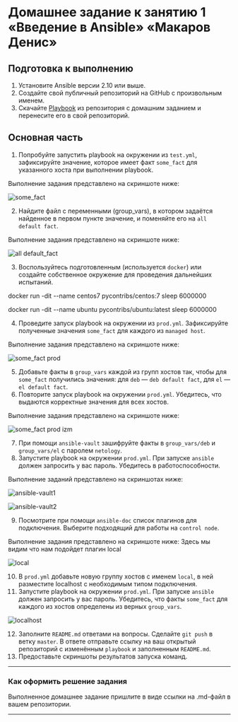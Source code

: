 # Домашнее задание к занятию 1 «Введение в Ansible» «Макаров Денис»

## Подготовка к выполнению

1. Установите Ansible версии 2.10 или выше.
2. Создайте свой публичный репозиторий на GitHub с произвольным именем.
3. Скачайте [Playbook](./playbook/) из репозитория с домашним заданием и перенесите его в свой репозиторий.

## Основная часть

1. Попробуйте запустить playbook на окружении из `test.yml`, зафиксируйте значение, которое имеет факт `some_fact` для указанного хоста при выполнении playbook.

Выполнение задания представлено на скриншоте ниже:

![some_fact](https://github.com/user-attachments/assets/8ab6f140-fbbd-4498-8c9b-7806e810e242)

2. Найдите файл с переменными (group_vars), в котором задаётся найденное в первом пункте значение, и поменяйте его на `all default fact`.

Выполнение задания представлено на скриншоте ниже:

![all default_fact](https://github.com/user-attachments/assets/2fe367d1-8ed4-4a91-b47c-066ee9336499)

3. Воспользуйтесь подготовленным (используется `docker`) или создайте собственное окружение для проведения дальнейших испытаний.

docker run -dit --name centos7 pycontribs/centos:7 sleep 6000000

docker run -dit --name ubuntu pycontribs/ubuntu:latest sleep 6000000

4. Проведите запуск playbook на окружении из `prod.yml`. Зафиксируйте полученные значения `some_fact` для каждого из `managed host`.

Выполнение задания представлено на скриншоте ниже:

![some_fact prod](https://github.com/user-attachments/assets/6e9c3e39-35c6-4fa0-8f5a-b528aa733279)

5. Добавьте факты в `group_vars` каждой из групп хостов так, чтобы для `some_fact` получились значения: для `deb` — `deb default fact`, для `el` — `el default fact`.
6.  Повторите запуск playbook на окружении `prod.yml`. Убедитесь, что выдаются корректные значения для всех хостов.

Выполнение задания представлено на скриншоте ниже:

![some_fact prod izm](https://github.com/user-attachments/assets/d90577c0-2fad-4505-84ab-8c4ef35fff74)

7. При помощи `ansible-vault` зашифруйте факты в `group_vars/deb` и `group_vars/el` с паролем `netology`.
8. Запустите playbook на окружении `prod.yml`. При запуске `ansible` должен запросить у вас пароль. Убедитесь в работоспособности.

Выполнение заданий представлено на скриншотах ниже:

![ansible-vault1](https://github.com/user-attachments/assets/ac82aa61-dcd6-4cc7-b06d-75e8a0314b83)

![ansible-vault2](https://github.com/user-attachments/assets/62811569-2bd1-4fc4-9cdb-7db24cd5a85e)

9. Посмотрите при помощи `ansible-doc` список плагинов для подключения. Выберите подходящий для работы на `control node`.

Выполнение задания представлено на скриншоте ниже:
Здесь мы видим что нам подойдет плагин local

![local](https://github.com/user-attachments/assets/e33e5468-4476-4fb2-9ae7-37ebc8461349)

10. В `prod.yml` добавьте новую группу хостов с именем  `local`, в ней разместите localhost с необходимым типом подключения.
11. Запустите playbook на окружении `prod.yml`. При запуске `ansible` должен запросить у вас пароль. Убедитесь, что факты `some_fact` для каждого из хостов определены из верных `group_vars`.

![localhost](https://github.com/user-attachments/assets/12cb0904-a22c-482d-bba9-7b4b8947ab17)

12. Заполните `README.md` ответами на вопросы. Сделайте `git push` в ветку `master`. В ответе отправьте ссылку на ваш открытый репозиторий с изменённым `playbook` и заполненным `README.md`.
13. Предоставьте скриншоты результатов запуска команд.


---

### Как оформить решение задания

Выполненное домашнее задание пришлите в виде ссылки на .md-файл в вашем репозитории.

---

